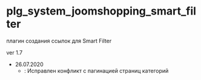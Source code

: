 # plg_system_joomshopping_smart_filter
плагин создания ссылок для Smart Filter 



ver 1.7
- 26.07.2020
    + : Исправлен конфликт с пагинацией страниц категорий 

